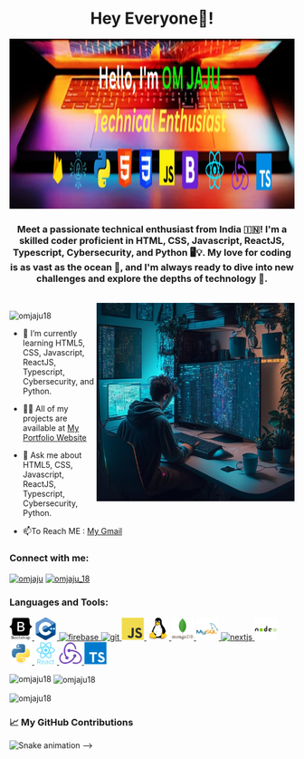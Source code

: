 <h1 align="center"> Hey Everyone👋!</h1>
<div align="center"> <img src="https://raw.githubusercontent.com/omjaju18/omjaju18/main/banner.jpg" widrh="10%" height="300px"> </div>
<h3 align="center"> Meet a passionate technical enthusiast from India 🇮🇳! I'm a skilled coder proficient in HTML, CSS, Javascript, ReactJS, Typescript, Cybersecurity, and Python 🖥️💡. My love for coding is as vast as the ocean 🌊, and I'm always ready to dive into new challenges and explore the depths of technology 🌟.</h3>
<br>
<img align="right" alt="Coding" width="350" src="https://raw.githubusercontent.com/omjaju18/omjaju18/main/Github Profile.png" >


<p align="left"> <img src="https://komarev.com/ghpvc/?username=omjaju18&label=Profile%20views&color=0e75b6&style=flat" alt="omjaju18" /> </p>



- 🌱 I’m currently learning  HTML5, CSS, Javascript, ReactJS, Typescript, Cybersecurity, and Python.

- 👨‍💻 All of my projects are available at [My Portfolio Website](https://ojportfolio-12u1a41xx-omjaju18.vercel.app/)

- 💬 Ask me about HTML5, CSS, Javascript, ReactJS, Typescript, Cybersecurity, Python.

- 📫To Reach ME : [My Gmail](omjaju03@gmail.com)




<h3 align="left">Connect with me:</h3>
<p align="left">
<a href="https://www.linkedin.com/in/omjaju/" target="blank"><img align="center" src="https://raw.githubusercontent.com/rahuldkjain/github-profile-readme-generator/master/src/images/icons/Social/linked-in-alt.svg" alt="omjaju" height="30" width="40" /></a>
<a href="https://instagram.com/omjaju_18" target="blank"><img align="center" src="https://raw.githubusercontent.com/rahuldkjain/github-profile-readme-generator/master/src/images/icons/Social/instagram.svg" alt="omjaju_18" height="30" width="40" /></a>
  
</p>

<h3 align="left">Languages and Tools:</h3>
<p align="left"> <a href="https://getbootstrap.com" target="_blank" rel="noreferrer"> <img src="https://raw.githubusercontent.com/devicons/devicon/master/icons/bootstrap/bootstrap-plain-wordmark.svg" alt="bootstrap" width="40" height="40"/> </a> <a href="https://www.w3schools.com/cpp/" target="_blank" rel="noreferrer"> <img src="https://raw.githubusercontent.com/devicons/devicon/master/icons/cplusplus/cplusplus-original.svg" alt="cplusplus" width="40" height="40"/> </a> <a href="https://firebase.google.com/" target="_blank" rel="noreferrer"> <img src="https://www.vectorlogo.zone/logos/firebase/firebase-icon.svg" alt="firebase" width="40" height="40"/> </a> <a href="https://git-scm.com/" target="_blank" rel="noreferrer"> <img src="https://www.vectorlogo.zone/logos/git-scm/git-scm-icon.svg" alt="git" width="40" height="40"/> </a> <a href="https://developer.mozilla.org/en-US/docs/Web/JavaScript" target="_blank" rel="noreferrer"> <img src="https://raw.githubusercontent.com/devicons/devicon/master/icons/javascript/javascript-original.svg" alt="javascript" width="40" height="40"/> </a> <a href="https://www.linux.org/" target="_blank" rel="noreferrer"> <img src="https://raw.githubusercontent.com/devicons/devicon/master/icons/linux/linux-original.svg" alt="linux" width="40" height="40"/> </a> <a href="https://www.mongodb.com/" target="_blank" rel="noreferrer"> <img src="https://raw.githubusercontent.com/devicons/devicon/master/icons/mongodb/mongodb-original-wordmark.svg" alt="mongodb" width="40" height="40"/> </a> <a href="https://www.mysql.com/" target="_blank" rel="noreferrer"> <img src="https://raw.githubusercontent.com/devicons/devicon/master/icons/mysql/mysql-original-wordmark.svg" alt="mysql" width="40" height="40"/> </a> <a href="https://nextjs.org/" target="_blank" rel="noreferrer"> <img src="https://cdn.worldvectorlogo.com/logos/nextjs-2.svg" alt="nextjs" width="40" height="40"/> </a> <a href="https://nodejs.org" target="_blank" rel="noreferrer"> <img src="https://raw.githubusercontent.com/devicons/devicon/master/icons/nodejs/nodejs-original-wordmark.svg" alt="nodejs" width="40" height="40"/> </a> <a href="https://www.python.org" target="_blank" rel="noreferrer"> <img src="https://raw.githubusercontent.com/devicons/devicon/master/icons/python/python-original.svg" alt="python" width="40" height="40"/> </a> <a href="https://reactjs.org/" target="_blank" rel="noreferrer"> <img src="https://raw.githubusercontent.com/devicons/devicon/master/icons/react/react-original-wordmark.svg" alt="react" width="40" height="40"/> </a> <a href="https://redux.js.org" target="_blank" rel="noreferrer"> <img src="https://raw.githubusercontent.com/devicons/devicon/master/icons/redux/redux-original.svg" alt="redux" width="40" height="40"/> </a> <a href="https://www.typescriptlang.org/" target="_blank" rel="noreferrer"> <img src="https://raw.githubusercontent.com/devicons/devicon/master/icons/typescript/typescript-original.svg" alt="typescript" width="40" height="40"/> </a> </p>

<p><img align="left" src="https://github-readme-stats.vercel.app/api/top-langs?username=omjaju18&show_icons=true&locale=en&layout=compact" alt="omjaju18" /></p>

<p>&nbsp;<img align="center" src="https://github-readme-stats.vercel.app/api?username=omjaju18&show_icons=true&locale=en" alt="omjaju18" /></p>

<p><img align="center" src="https://github-readme-streak-stats.herokuapp.com/?user=omjaju18&" alt="omjaju18" /></p>

### 📈 My GitHub Contributions
![Snake animation](https://github.com/omjaju18/omjaju18/blob/output/github-contribution-grid-snake.svg)
-->
